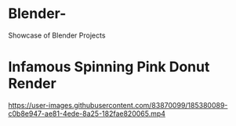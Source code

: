 # Blender-
Showcase of Blender Projects

# Infamous Spinning Pink Donut Render
https://user-images.githubusercontent.com/83870099/185380089-c0b8e947-ae81-4ede-8a25-182fae820065.mp4

